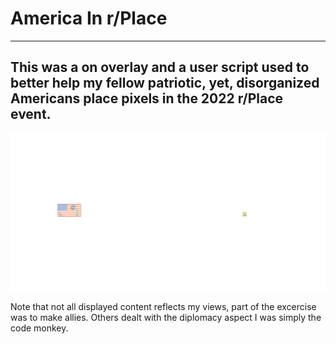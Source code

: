 # America In r/Place

---

## This was a on overlay and a user script used to better help my fellow patriotic, yet, disorganized Americans place pixels in the 2022 r/Place event.
![American Flag in Large Pixel Canvas](https://raw.githubusercontent.com/4esv/AmericaInPlace/main/Overlay-V5-Hopefully-Final.png)

Note that not all displayed content reflects my views, part of the excercise was to make allies. Others dealt with the diplomacy aspect I was simply the code monkey.

